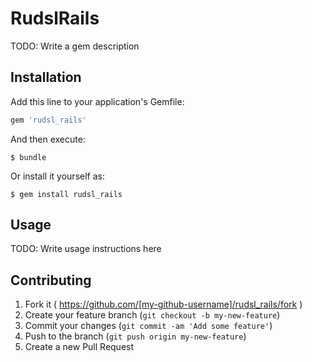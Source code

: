 # RudslRails

TODO: Write a gem description

## Installation

Add this line to your application's Gemfile:

```ruby
gem 'rudsl_rails'
```

And then execute:

    $ bundle

Or install it yourself as:

    $ gem install rudsl_rails

## Usage

TODO: Write usage instructions here

## Contributing

1. Fork it ( https://github.com/[my-github-username]/rudsl_rails/fork )
2. Create your feature branch (`git checkout -b my-new-feature`)
3. Commit your changes (`git commit -am 'Add some feature'`)
4. Push to the branch (`git push origin my-new-feature`)
5. Create a new Pull Request
